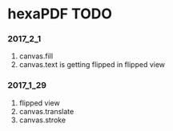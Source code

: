 # hexaPDF TODO



### 2017_2_1
  1. canvas.fill
  1. canvas.text is getting flipped in flipped view


### 2017_1_29
  1. flipped view
  1. canvas.translate
  1. canvas.stroke
